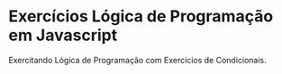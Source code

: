 # Exercícios Lógica de Programação em Javascript
Exercitando Lógica de Programação com Exercícios de Condicionais.
